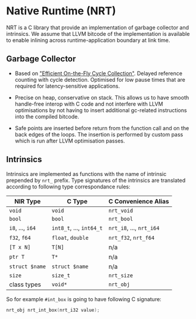 # Native Runtime (NRT)

NRT is a C library that provide an implementation of garbage collector and intrinsics.
We assume that LLVM bitcode of the implementation is available to enable
inlining across runtime-application boundary at link time.

## Garbage Collector

* Based on
  ["Efficient On-the-Fly Cycle Collection"](http://dl.acm.org/citation.cfm?id=1255453).
  Delayed reference counting with cycle detection. Optimised for low pause times that
  are required for latency-sensitive applications.

* Precise on heap, conservative on stack.
  This allows us to have smooth handle-free interop with C code and
  not interfere with LLVM optimisations by not having to insert
  additional gc-related instructions into the compiled bitcode.

* Safe points are inserted before return from the function call and on the
  back edges of the loops. The insertion is performed by custom pass which is run
  after LLVM optimisation passes.

## Intrinsics

Intrinsics are implemented as functions with the name of intrinsic prepended by `nrt_`
prefix. Type signatures of the intrinsics are translated according to following
type correspondance rules:

 NIR Type         | C Type                   | C Convenience Alias
------------------|--------------------------|----------------------
 `void`           | `void`                   | `nrt_void`
 `bool`           | `bool`                   | `nrt_bool`
 `i8`, ..., `i64` | `int8_t`, ..., `int64_t` | `nrt_i8`, ..., `nrt_i64`
 `f32`, `f64`     | `float`, `double`        | `nrt_f32`, `nrt_f64`
 `[T x N]`        | `T[N]`                   | n/a
 `ptr T`          | `T*`                     | n/a
 `struct $name`   | `struct $name`           | n/a
 `size`           | `size_t`                 | `nrt_size`
 class types      | `void*`                  | `nrt_obj`

So for example `#int_box` is going to have following C signature:

```C
nrt_obj nrt_int_box(nrt_i32 value);
```
